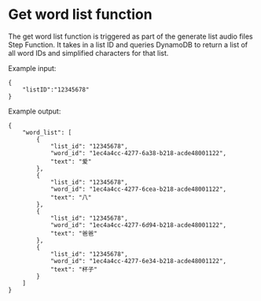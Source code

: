# Get word list function

The get word list function is triggered as part of the generate list audio files Step Function.
It takes in a list ID and queries DynamoDB to return a list of all word IDs and simplified characters for that list.

Example input:
````
{
    "listID":"12345678"
}
````

Example output:
````
{
    "word_list": [
        {
            "list_id": "12345678",
            "word_id": "1ec4a4cc-4277-6a38-b218-acde48001122",
            "text": "爱"
        },
        {
            "list_id": "12345678",
            "word_id": "1ec4a4cc-4277-6cea-b218-acde48001122",
            "text": "八"
        },
        {
            "list_id": "12345678",
            "word_id": "1ec4a4cc-4277-6d94-b218-acde48001122",
            "text": "爸爸"
        },
        {
            "list_id": "12345678",
            "word_id": "1ec4a4cc-4277-6e34-b218-acde48001122",
            "text": "杯子"
        }
    ]
}